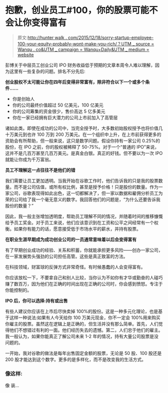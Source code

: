 # 抱歉，创业员工#100，你的股票可能不会让你变得富有

> 原文:[http://hunter walk . com/2015/12/18/sorry-startup-employee-100-your-equity-probably-wont-make-you-rich/？UTM _ source = Wanqu . co&UTM _ campaign = Wanqu+Daily&UTM _ medium = website](http://hunterwalk.com/2015/12/18/sorry-startup-employee-100-your-equity-probably-wont-make-you-rich/?utm_source=wanqu.co&utm_campaign=Wanqu+Daily&utm_medium=website)

彭博关于中层员工创业公司 IPO 财务收益低于预期的文章本周令人难以理解，因为这里有一些复杂的问题。排名不分先后:

**创业股权不太可能让你在四年后变得非常富有，除非符合以下一个或多个条件……**

*   你是创始人
*   你的公司最终价值超过 50 亿美元，100 亿美元
*   你的公司筹集的资金很少，售价高达 5 亿多美元
*   你在一家已经拥有巨大潜力的公司上市前加入了高管层

诸如此类。即使在成功的公司中，当完全授予时，大多数初始股权授予也将价值几十万美元到也许 100 万到 200 万美元。在一个组织中上升，在上市前获得更多的资助会有所帮助，但一般来说，这只是数学问题。假设你持有一家公司 0.25%的股份，在 IPO 之前，你的股权被稀释了 50-75%。对于一个“普通的 IPO”来说，这并不是几百万甚至几百万美元。是真金白银。真正的好钱。但不要以为一次 IPO 就能让你成为千万富翁。

**员工不理解这一点往往不是他们的错**

我们需要让员工更加透明。当我开始在谷歌工作时，他们告诉我的只是我的股票数量。而不是公司估值，或所有权比例，甚至是授予价格！只是股份的数量。作为一家公司，谷歌表现得如此出色，这一切都解决了，但一家以数据和雇佣分析员工为荣的公司给了我一个毫无意义的数字。我回答他们的问题是，“为什么还要告诉我股份的数量？”

因此，我一般主张增加透明度，帮助员工理解不同的情况，并随着时间的推移慷慨给予员工奖金。对于员工来说，他们应该意识到在工资和公平之间经常有一个权衡。如果你有能力的话，愿意接受低于市场水平的薪水，并持有股票。

**在职业生涯早期成为成功创业公司的一员通常意味着以后会变得富有**

有了早期创业成功的经验、关系和积蓄，你就能承担更多风险——创办一家公司，在一家发展势头强劲的公司担任高管。这些是真正致富的方法。

在科技领域，财富球的反弹方式非常奇怪。有时候愚蠢的人会变得富有。

你应该放松一下，不要拿自己和别人比较，当你认为不如你有才华或勤奋的人碰巧赚了数百万，因为他们在正确的时间出现在正确的公司时，你会感到愤怒。专注于你能控制的。

**IPO 后，你可以选择:持有或出售**

有些人建议你应该在上市后尽快卖掉 100%的股份。这是一种多元化理论，也是基于这样一种说法:如果有人今天给你 100 万美元现金，你不一定会 100%用来购买你雇主的股票。虽然这在逻辑上是正确的，但生活并没有那么简单。首先，人们觉得他们不想错过有利的一面。他们经历失去的遗憾。第二，人们忠于他们的雇主。我一般认为，如果你能真正了解公司未来 1-2 年的情况，持有大量公司股票是没问题的。

一开始，我对谷歌的做法是每年出售固定金额的股票，无论是 50 股、100 股还是 200 股才能达到这个数字。更多的是多样化，而不是改变我的生活方式。

### 像这样:

像 装...